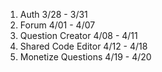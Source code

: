 
1. Auth                     3/28 - 3/31
2. Forum                    4/01 - 4/07
3. Question Creator         4/08 - 4/11
4. Shared Code Editor       4/12 - 4/18
5. Monetize Questions       4/19 - 4/20